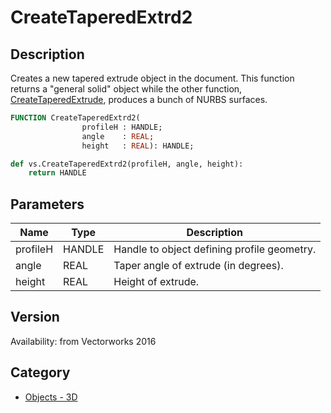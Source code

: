 # CreateTaperedExtrd2

## Description
Creates a new tapered extrude object in the document. This function returns a "general solid" object while the other function, [CreateTaperedExtrude](CreateTaperedExtrude.md), produces a bunch of NURBS surfaces.

```pascal
FUNCTION CreateTaperedExtrd2(
				profileH : HANDLE;
				angle    : REAL;
				height   : REAL): HANDLE;
```

```python
def vs.CreateTaperedExtrd2(profileH, angle, height):
    return HANDLE
```

## Parameters
|Name|Type|Description|
|---|---|---|
|profileH|HANDLE|Handle to object defining profile geometry.|
|angle|REAL|Taper angle of extrude (in degrees).|
|height|REAL|Height of extrude.|

## Version
Availability: from Vectorworks 2016

## Category
* [Objects - 3D](../Categories/Objects%20-%203D.md)
